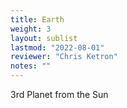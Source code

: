 ```yaml
---
title: Earth
weight: 3
layout: sublist
lastmod: "2022-08-01"
reviewer: "Chris Ketron"
notes: ""
---
```


3rd Planet from the Sun
